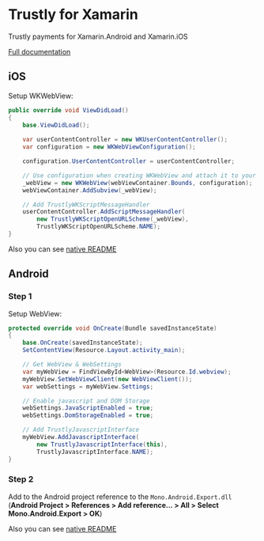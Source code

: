# Trustly for Xamarin

Trustly payments for Xamarin.Android and Xamarin.iOS

[Full documentation](https://trustly.com/en/developer/api/#/iosandroid)

## iOS

Setup WKWebView:

```cs
public override void ViewDidLoad()
{
    base.ViewDidLoad();
    
    var userContentController = new WKUserContentController();
    var configuration = new WKWebViewConfiguration();

    configuration.UserContentController = userContentController;

    // Use configuration when creating WKWebView and attach it to your view
    _webView = new WKWebView(webViewContainer.Bounds, configuration);
    webViewContainer.AddSubview(_webView);

    // Add TrustlyWKScriptMessageHandler
    userContentController.AddScriptMessageHandler(
        new TrustlyWKScriptOpenURLScheme(_webView),
        TrustlyWKScriptOpenURLScheme.NAME);
}
```

Also you can see [native README](native/trustly-framework-ios)

## Android

### Step 1

Setup WebView:

```cs
protected override void OnCreate(Bundle savedInstanceState)
{
    base.OnCreate(savedInstanceState);
    SetContentView(Resource.Layout.activity_main);

    // Get WebView & WebSettings
    var myWebView = FindViewById<WebView>(Resource.Id.webview);
    myWebView.SetWebViewClient(new WebViewClient());
    var webSettings = myWebView.Settings;

    // Enable javascript and DOM Storage
    webSettings.JavaScriptEnabled = true;
    webSettings.DomStorageEnabled = true;

    // Add TrustlyJavascriptInterface
    myWebView.AddJavascriptInterface(
        new TrustlyJavascriptInterface(this),
        TrustlyJavascriptInterface.NAME);
}
```

### Step 2

Add to the Android project reference to the `Mono.Android.Export.dll` (**Android Project > References > Add reference... > All > Select Mono.Android.Export > OK**)

Also you can see [native README](native/trustly-library-android)

